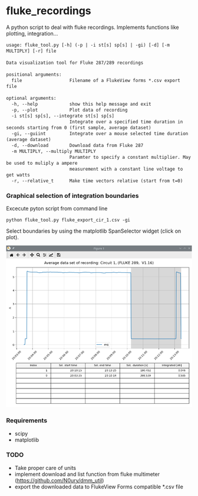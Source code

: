 # fluke_recordings
A python script to deal with fluke recordings. Implements functions like plotting, integration...


```
usage: fluke_tool.py [-h] (-p | -i st[s] sp[s] | -gi) [-d] [-m MULTIPLY] [-r] file

Data visualization tool for Fluke 287/289 recordings

positional arguments:
  file                  Filename of a FlukeView forms *.csv export file

optional arguments:
  -h, --help            show this help message and exit
  -p, --plot            Plot data of recording
  -i st[s] sp[s], --integrate st[s] sp[s]
                        Integrate over a specified time duration in seconds starting from 0 (first sample, average dataset)
  -gi, --guiint         Integrate over a mouse selected time duration (average dataset)
  -d, --download        Download data from Fluke 287
  -m MULTIPLY, --multiply MULTIPLY
                        Paramter to specify a constant multiplier. May be used to muliply a ampere
                        measurement with a constant line voltage to get watts
  -r, --relative_t      Make time vectors relative (start from t=0)
  ```

### Graphical selection of integration boundaries
Excecute pyton script from command line
```
python fluke_tool.py fluke_export_cir_1.csv -gi
```
Select boundaries by using the matplotlib SpanSelector widget (click on plot).

<img src="screenshots/guiint.png" width="800"/>

### Requirements
 - scipy
 - matplotlib

### TODO
- Take proper care of units
- implement download and list function from fluke multimeter (https://github.com/N0ury/dmm_util)
- export the downloaded data to FlukeView Forms compatible *.csv file
